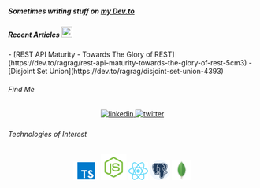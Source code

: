 <h5>Sometimes writing stuff on <a href="https://dev.to/ragrag"><b>my Dev.to</b></a> </h5>
<h5>Recent Articles  <img height="22" width="22" src="https://d2fltix0v2e0sb.cloudfront.net/dev-badge.svg">  <img/> </h5>
<!-- BLOG-POST-LIST:START -->
- [REST API Maturity - Towards The Glory of REST](https://dev.to/ragrag/rest-api-maturity-towards-the-glory-of-rest-5cm3)   
- [Disjoint Set Union](https://dev.to/ragrag/disjoint-set-union-4393)
<!-- BLOG-POST-LIST:END -->


<h6>Find Me</h6>
<div align="center">
<a href="https://www.linkedin.com/in/raggi-h/" target="_blank">
<img src=https://img.shields.io/badge/linkedin-%231E77B5.svg?&style=for-the-badge&logo=linkedin&logoColor=white alt=linkedin style="margin-bottom: 5px;" />
</a>
</a>
<a href="https://twitter.com/ragragg_" target="_blank">
<img src=https://img.shields.io/badge/twitter-%2300acee.svg?&style=for-the-badge&logo=twitter&logoColor=white alt=twitter style="margin-bottom: 5px;" />
</a>
</div>  


<tr><td valign="top" width="10%"></td><td valign="top" width="80%">
<h6>Technologies of Interest</h6>
<div align="center">
    <img src="ts.png" alt="TypeScript" width="52" />
    <img src="node.png" alt="Node.Js" width="52" />
    <img src="react.png" alt="React" width="40" />
    <img src="postgres.png" alt="PostgresSQL" width="40" />
    <img src="mongo.png" alt="mongodb" width="40" />
</div></td><td valign="top" width="10%"></td></tr>
